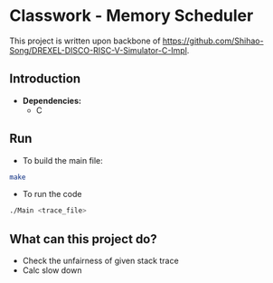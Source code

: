 # Classwork - Memory Scheduler

   This project is written upon backbone of https://github.com/Shihao-Song/DREXEL-DISCO-RISC-V-Simulator-C-Impl.
   
## Introduction
* **Dependencies:**
	* C

## Run
* To build the main file:
```sh
make
```
* To run the code
```sh
./Main <trace_file>
```

## What can this project do?

* Check the unfairness of given stack trace
* Calc slow down


